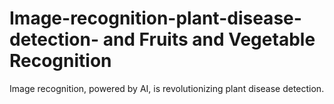 # Image-recognition-plant-disease-detection- and Fruits and Vegetable Recognition
Image recognition, powered by AI, is revolutionizing plant disease detection. 
